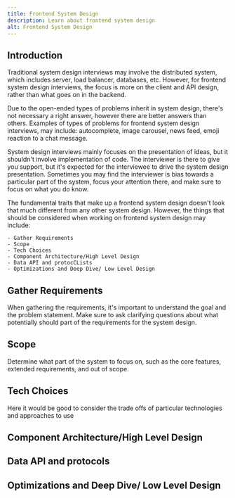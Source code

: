 ```yaml
---
title: Frontend System Design
description: Learn about frontend system design 
alt: Frontend System Design
---
```


## **Introduction**

Traditional system design interviews may involve the distributed system, which includes server, load balancer, databases, etc. However, for frontend system design interviews, the focus is more on the client and API design, rather than what goes on in the backend.

Due to the open-ended types of problems inherit in system design, there's not necessary a right answer, however there are better answers than others. Examples of types of problems for frontend system design interviews, may include: autocomplete, image carousel, news feed, emoji reaction to a chat message.

System design interviews mainly focuses on the presentation of ideas, but it shouldn't involve implementation of code. The interviewer is there to give you support, but it's expected for the interviewee to drive the system design presentation. Sometimes you may find the interviewer is bias towards a particular part of the system, focus your attention there, and make sure to focus on what you do know.

The fundamental traits that make up a frontend system design doesn't look that much different from any other system design. However, the things that should be considered when working on frontend system design may include:

    - Gather Requirements
    - Scope
    - Tech Choices
    - Component Architecture/High Level Design
    - Data API and protocCLists
    - Optimizations and Deep Dive/ Low Level Design

## **Gather Requirements**

When gathering the requirements, it's important to understand the goal and the problem statement. Make sure to ask clarifying questions about what potentially should part of the requirements for the system design.

## **Scope**

Determine what part of the system to focus on, such as the core features, extended requirements, and out of scope.

## **Tech Choices**

Here it would be good to consider the trade offs of particular technologies and approaches to use

## **Component Architecture/High Level Design**
## **Data API and protocols**
## **Optimizations and Deep Dive/ Low Level Design**



